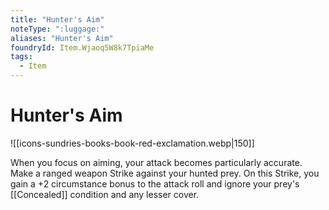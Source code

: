 ```yaml
---
title: "Hunter's Aim"
noteType: ":luggage:"
aliases: "Hunter's Aim"
foundryId: Item.Wjaoq5W8k7TpiaMe
tags:
  - Item
---
```


# Hunter's Aim
![[icons-sundries-books-book-red-exclamation.webp|150]]

When you focus on aiming, your attack becomes particularly accurate. Make a ranged weapon Strike against your hunted prey. On this Strike, you gain a +2 circumstance bonus to the attack roll and ignore your prey's [[Concealed]] condition and any lesser cover.
